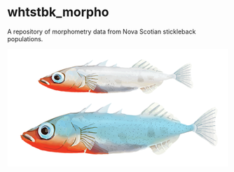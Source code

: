 # whtstbk_morpho
A repository of morphometry data from Nova Scotian stickleback populations.

![fishies](fishies_pic.png)
